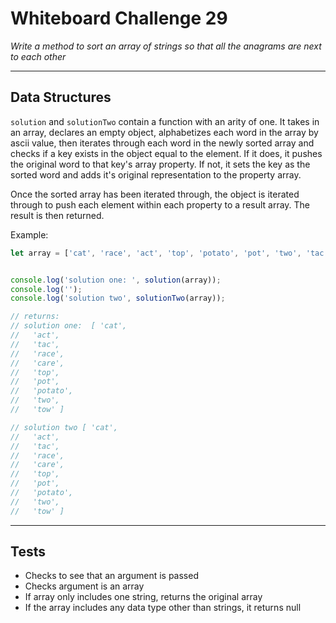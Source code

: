 # Whiteboard Challenge 29

*Write a method to sort an array of strings so that all the anagrams are next to each other*

---

## Data Structures

`solution` and `solutionTwo` contain a function with an arity of one. It takes in an array, declares an empty object, alphabetizes each word in the array by ascii value, then iterates through each word in the newly sorted array and checks if a key exists in the object equal to the element. If it does, it pushes the original word to that key's array property. If not, it sets the key as the sorted word and adds it's original representation to the property array.

Once the sorted array has been iterated through, the object is iterated through to push each element within each property to a result array. The result is then returned.

Example:
```javascript
let array = ['cat', 'race', 'act', 'top', 'potato', 'pot', 'two', 'tac', 'tow', 'care'];


console.log('solution one: ', solution(array));
console.log('');
console.log('solution two', solutionTwo(array));

// returns:
// solution one:  [ 'cat',
//   'act',
//   'tac',
//   'race',
//   'care',
//   'top',
//   'pot',
//   'potato',
//   'two',
//   'tow' ]

// solution two [ 'cat',
//   'act',
//   'tac',
//   'race',
//   'care',
//   'top',
//   'pot',
//   'potato',
//   'two',
//   'tow' ]
```

---

## Tests

* Checks to see that an argument is passed
* Checks argument is an array
* If array only includes one string, returns the original array
* If the array includes any data type other than strings, it returns null
